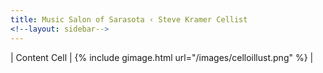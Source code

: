 ```yaml
---
title: Music Salon of Sarasota ‹ Steve Kramer Cellist
<!--layout: sidebar-->
---
```


<!-- TABLE_GENERATE_START -->


| Content Cell | {% include gimage.html url="/images/celloillust.png" %}   |

<!-- TABLE_GENERATE_END -->
